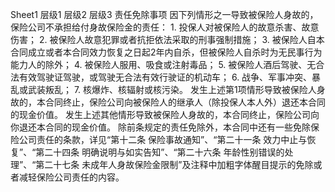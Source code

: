 Sheet1
	层级1	层级2	层级3
	责任免除事项
		因下列情形之一导致被保险人身故的，保险公司不承担给付身故保险金的责任：
		1. 投保人对被保险人的故意杀害、故意伤害；
		2. 被保险人故意犯罪或者抗拒依法采取的刑事强制措施；
		3. 被保险人自本合同成立或者本合同效力恢复之日起2年内自杀，但被保险人自杀时为无民事行为能力人的除外；
		4. 被保险人服用、吸食或注射毒品；
		5. 被保险人酒后驾驶、无合法有效驾驶证驾驶，或驾驶无合法有效行驶证的机动车；
		6. 战争、军事冲突、暴乱或武装叛乱；
		7. 核爆炸、核辐射或核污染。
		发生上述第1项情形导致被保险人身故的，本合同终止，保险公司向被保险人的继承人（除投保人本人外）退还本合同的现金价值。
		发生上述其他情形导致被保险人身故的，本合同终止，保险公司向你退还本合同的现金价值。
		除前条规定的责任免除外，本合同中还有一些免除保险公司责任的条款，详见“第十二条 保险事故通知”、“第二十一条 效力中止与恢复”、“第二十四条 明确说明与如实告知”、“第二十六条 年龄性别错误的处理”、“第二十七条 未成年人身故保险金限制”及注释中加粗字体醒目提示的免除或者减轻保险公司责任的内容。



